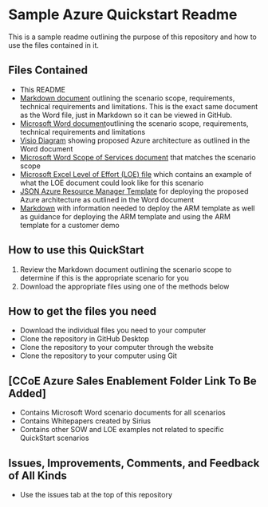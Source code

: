 # **Sample Azure Quickstart Readme**

This is a sample readme outlining the purpose of this repository and how to use the files contained in it.

## **Files Contained**

* This README
* [Markdown document](https://github.com/siriuscomputersolutions/Sirius-Cloud/blob/master/Azure%20QuickStarts/VPN%20GW-vNet-AD%20VM/scenario.md) outlining the scenario scope, requirements, technical requirements and limitations.  This is the exact same document as the Word file, just in Markdown so it can be viewed in GitHub.
* [Microsoft Word document](https://github.com/siriuscomputersolutions/Sirius-Cloud/blob/master/Azure%20QuickStarts/VPN%20GW-vNet-AD%20VM/DOCS/VPN%20GW-vNet-AD%20VM.docx)outlining the scenario scope, requirements, technical requirements and limitations
* [Visio Diagram](https://github.com/siriuscomputersolutions/Sirius-Cloud/blob/master/Azure%20QuickStarts/VPN%20GW-vNet-AD%20VM/DOCS/VPN%20GW-vNet-AD%20VM.vsdx) showing proposed Azure architecture as outlined in the Word document
* [Microsoft Word Scope of Services document](https://github.com/siriuscomputersolutions/Sirius-Cloud/blob/master/Azure%20QuickStarts/VPN%20GW-vNet-AD%20VM/DOCS/Scope%20of%20Services%20-%20VPN%20GW-vNet-AD%20VM.docx) that matches the scenario scope
* [Microsoft Excel Level of Effort (LOE) file](https://github.com/siriuscomputersolutions/Sirius-Cloud/blob/master/Azure%20QuickStarts/VPN%20GW-vNet-AD%20VM/DOCS/ServiceEstimate%20-%20LOE%20-%20VPN%20GW-vNet-AD%20VM.xlsx) which contains an example of what the LOE document could look like for this scenario
* [JSON Azure Resource Manager Template](https://github.com/siriuscomputersolutions/Sirius-Cloud/blob/master/Azure%20QuickStarts/VPN%20GW-vNet-AD%20VM/ARM/azuredeploy.json) for deploying the proposed Azure architecture as outlined in the Word document
* [Markdown](https://github.com/siriuscomputersolutions/Sirius-Cloud/blob/master/Azure%20QuickStarts/VPN%20GW-vNet-AD%20VM/ARM/readme.md) with information needed to deploy the ARM template as well as guidance for deploying the ARM template and using the ARM template for a customer demo

## **How to use this QuickStart**

1. Review the Markdown document outlining the scenario scope to determine if this is the appropriate scenario for you
2. Download the appropriate files using one of the methods below

## **How to get the files you need**

* Download the individual files you need to your computer
* Clone the repository in GitHub Desktop
* Clone the repository to your computer through the website
* Clone the repository to your computer using Git

## [**CCoE Azure Sales Enablement Folder Link To Be Added**]

* Contains Microsoft Word scenario documents for all scenarios
* Contains Whitepapers created by Sirius
* Contains other SOW and LOE examples not related to specific QuickStart scenarios

## **Issues, Improvements, Comments, and Feedback of All Kinds**

* Use the issues tab at the top of this repository